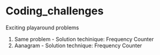 # Coding_challenges
Exciting playaround problems
1. Same problem - Solution techinique: Frequency Counter
1. Aanagram - Solution technique: Frequency Counter
